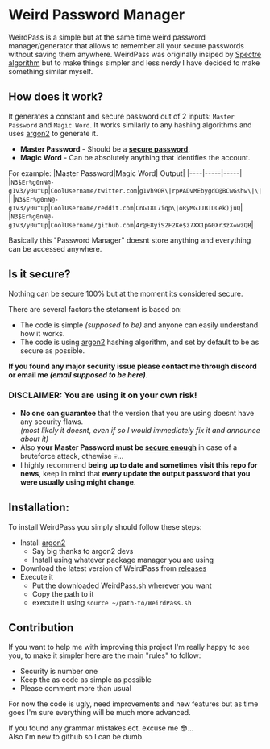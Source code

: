 # Weird Password Manager
WeirdPass is a simple but at the same time weird password manager/generator that allows to remember all your secure passwords without saving them anywhere. WeirdPass was originally insiped by [Spectre algorithm](https://spectre.app/) but to make things simpler and less nerdy I have decided to make something similar myself.
## How does it work?
It generates a constant and secure password out of 2 inputs: `Master Password` and `Magic Word`. It works similarly to any hashing algorithms and uses [argon2](https://github.com/P-H-C/phc-winner-argon2) to generate it.
* **Master Password** - Should be a [**secure password**](https://www.security.org/how-secure-is-my-password/).
* **Magic Word** - Can be absolutely anything that identifies the account.

For example: 
|Master Password|Magic Word| Output|
|----|-----|-----| 
|`N3$Er%g0nN@-g1v3/y0u^Up`|`CoolUsername/twitter.com`|`g1Vh9OR\|rp#ADvMEbygdO@BCwGshw\|\|`| 
|`N3$Er%g0nN@-g1v3/y0u^Up`|`CoolUsername/reddit.com`|`CnG18L7iqp\|oRyMGJJBIDCek)juQ`|
|`N3$Er%g0nN@-g1v3/y0u^Up`|`CoolUsername/github.com`|`4r@E8yiS2F2Ke$z7XX1pG0Xr3zX=wzQB`|

Basically this "Password Manager" doesnt store anything and everything can be accessed anywhere.
## Is it secure?
Nothing can be secure 100% but at the moment its considered secure. 

There are several factors the stetament is based on:
* The code is simple _(supposed to be)_ and anyone can easily understand how it works.
* The code is using [argon2](https://github.com/P-H-C/phc-winner-argon2) hashing algorithm, and set by default to be as secure as possible.

**If you found any major security issue please contact me through discord or email me _(email supposed to be here)_**.
### DISCLAIMER: You are using it on your own risk!
* **No one can guarantee** that the version that you are using doesnt have any security flaws.               
_(most likely it doesnt, even if so I would immediately fix it and announce about it)_                 
* Also **your Master Password must be [secure enough](https://www.security.org/how-secure-is-my-password/)** in case of a bruteforce attack, othewise 💀...
* I highly recommend **being up to date and sometimes visit this repo for news**, keep in mind that **every update the output password that you were usually using might change**.
## Installation:
To install WeirdPass you simply should follow these steps:
* Install [argon2](https://github.com/P-H-C/phc-winner-argon2)
    * Say big thanks to argon2 devs
    * Install using whatever package manager you are using
* Download the latest version of WeirdPass from [releases](https://github.com/life-the-user/WeirdPass/releases/tag/Latest)
* Execute it
    * Put the downloaded WeirdPass.sh wherever you want
    * Copy the path to it
    * execute it using `source ~/path-to/WeirdPass.sh`
## Contribution
If you want to help me with improving this project I'm really happy to see you, to make it simpler here are the main "rules" to follow:
* Security is number one
* Keep the as code as simple as possible
* Please comment more than usual

For now the code is ugly, need improvements and new features but as time goes I'm sure everything will be much more advanced.



If you found any grammar mistakes ect. excuse me 😳...                                                
Also I'm new to github so I can be dumb.

